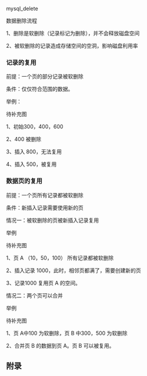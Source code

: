mysql_delete



数据删除流程





1、删除是软删除（记录标记为删除），并不会释放磁盘空间

2、被软删除的记录造成存储空间的空洞，影响磁盘利用率





### 记录的复用

前提：一个页的部分记录被软删除

条件：仅仅符合范围的数据。

举例：

待补充图

1、初始300，400，600

2、400 被删除

3、插入 800，无法复用

4、插入 500，被复用

### 数据页的复用

前提：一个页所有记录都被软删除

条件：新插入记录需要使用新的页



情况一：被软删除的页被新插入记录复用

举例

待补充图

1、页 A （10，50，100） 所有记录都被软删除

2、插入记录 1000，此时，相邻页都满了，需要创建新的页

3、记录1000 复用页 A 的空间。



情况二：两个页可以合并

举例

待补充图

1、页 A中100 为软删除，页 B 中300，500 为软删除

2、合并页 B 的数据到页 A。页 B 可以被复用。





## 附录


